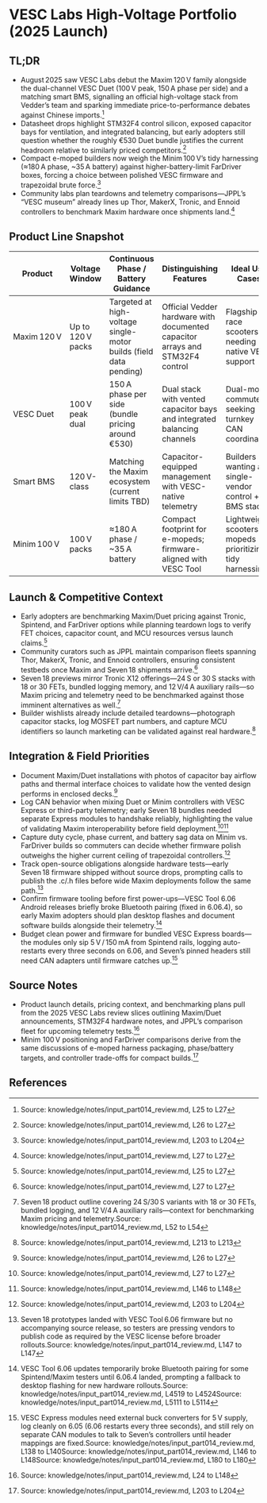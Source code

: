 # VESC Labs High-Voltage Portfolio (2025 Launch)

## TL;DR

- August 2025 saw VESC Labs debut the Maxim 120 V family alongside the dual-channel VESC Duet (100 V peak, 150 A phase per side) and a matching smart BMS, signalling an official high-voltage stack from Vedder’s team and sparking immediate price-to-performance debates against Chinese imports.[^1]
- Datasheet drops highlight STM32F4 control silicon, exposed capacitor bays for ventilation, and integrated balancing, but early adopters still question whether the roughly €530 Duet bundle justifies the current headroom relative to similarly priced competitors.[^2]
- Compact e-moped builders now weigh the Minim 100 V’s tidy harnessing (≈180 A phase, ~35 A battery) against higher-battery-limit FarDriver boxes, forcing a choice between polished VESC firmware and trapezoidal brute force.[^3]
- Community labs plan teardowns and telemetry comparisons—JPPL’s “VESC museum” already lines up Thor, MakerX, Tronic, and Ennoid controllers to benchmark Maxim hardware once shipments land.[^4]

## Product Line Snapshot

| Product | Voltage Window | Continuous Phase / Battery Guidance | Distinguishing Features | Ideal Use Cases |
| --- | --- | --- | --- | --- |
| Maxim 120 V | Up to 120 V packs | Targeted at high-voltage single-motor builds (field data pending) | Official Vedder hardware with documented capacitor arrays and STM32F4 control | Flagship race scooters needing native VESC support |
| VESC Duet | 100 V peak dual | 150 A phase per side (bundle pricing around €530) | Dual stack with vented capacitor bays and integrated balancing channels | Dual-motor commuters seeking turnkey CAN coordination |
| Smart BMS | 120 V-class | Matching the Maxim ecosystem (current limits TBD) | Capacitor-equipped management with VESC-native telemetry | Builders wanting a single-vendor control + BMS stack |
| Minim 100 V | 100 V packs | ≈180 A phase / ~35 A battery | Compact footprint for e-mopeds; firmware-aligned with VESC Tool | Lightweight scooters or mopeds prioritizing tidy harnessing |

## Launch & Competitive Context

- Early adopters are benchmarking Maxim/Duet pricing against Tronic, Spintend, and FarDriver options while planning teardown logs to verify FET choices, capacitor count, and MCU resources versus launch claims.[^1]
- Community curators such as JPPL maintain comparison fleets spanning Thor, MakerX, Tronic, and Ennoid controllers, ensuring consistent testbeds once Maxim and Seven 18 shipments arrive.[^4]
- Seven 18 previews mirror Tronic X12 offerings—24 S or 30 S stacks with 18 or 30 FETs, bundled logging memory, and 12 V/4 A auxiliary rails—so Maxim pricing and telemetry need to be benchmarked against those imminent alternatives as well.[^seven_specs]
- Builder wishlists already include detailed teardowns—photograph capacitor stacks, log MOSFET part numbers, and capture MCU identifiers so launch marketing can be validated against real hardware.[^5]

## Integration & Field Priorities

- Document Maxim/Duet installations with photos of capacitor bay airflow paths and thermal interface choices to validate how the vented design performs in enclosed decks.[^2]
- Log CAN behavior when mixing Duet or Minim controllers with VESC Express or third-party telemetry; early Seven 18 bundles needed separate Express modules to handshake reliably, highlighting the value of validating Maxim interoperability before field deployment.[^4][^6]
- Capture duty cycle, phase current, and battery sag data on Minim vs. FarDriver builds so commuters can decide whether firmware polish outweighs the higher current ceiling of trapezoidal controllers.[^3]
- Track open-source obligations alongside hardware tests—early Seven 18 firmware shipped without source drops, prompting calls to publish the .c/.h files before wide Maxim deployments follow the same path.[^licensing]
- Confirm firmware tooling before first power-ups—VESC Tool 6.06 Android releases briefly broke Bluetooth pairing (fixed in 6.06.4), so early Maxim adopters should plan desktop flashes and document software builds alongside their telemetry.[^tooling]
- Budget clean power and firmware for bundled VESC Express boards—the modules only sip 5 V / 150 mA from Spintend rails, logging auto-restarts every three seconds on 6.06, and Seven’s pinned headers still need CAN adapters until firmware catches up.[^express_logging]

## Source Notes

- Product launch details, pricing context, and benchmarking plans pull from the 2025 VESC Labs review slices outlining Maxim/Duet announcements, STM32F4 hardware notes, and JPPL’s comparison fleet for upcoming telemetry tests.[^7]
- Minim 100 V positioning and FarDriver comparisons derive from the same discussions of e-moped harness packaging, phase/battery targets, and controller trade-offs for compact builds.[^3]
[^seven_specs]: Seven 18 product outline covering 24 S/30 S variants with 18 or 30 FETs, bundled logging, and 12 V/4 A auxiliary rails—context for benchmarking Maxim pricing and telemetry.Source: knowledge/notes/input_part014_review.md, L52 to L54
[^tooling]: VESC Tool 6.06 updates temporarily broke Bluetooth pairing for some Spintend/Maxim testers until 6.06.4 landed, prompting a fallback to desktop flashing for new hardware rollouts.Source: knowledge/notes/input_part014_review.md, L4519 to L4524Source: knowledge/notes/input_part014_review.md, L5111 to L5114
[^licensing]: Seven 18 prototypes landed with VESC Tool 6.06 firmware but no accompanying source release, so testers are pressing vendors to publish code as required by the VESC license before broader rollouts.Source: knowledge/notes/input_part014_review.md, L147 to L147
[^express_logging]: VESC Express modules need external buck converters for 5 V supply, log cleanly on 6.05 (6.06 restarts every three seconds), and still rely on separate CAN modules to talk to Seven’s controllers until header mappings are fixed.Source: knowledge/notes/input_part014_review.md, L138 to L140Source: knowledge/notes/input_part014_review.md, L146 to L148Source: knowledge/notes/input_part014_review.md, L180 to L180

## References

[^1]: Source: knowledge/notes/input_part014_review.md, L25 to L27
[^2]: Source: knowledge/notes/input_part014_review.md, L26 to L27
[^3]: Source: knowledge/notes/input_part014_review.md, L203 to L204
[^4]: Source: knowledge/notes/input_part014_review.md, L27 to L27
[^5]: Source: knowledge/notes/input_part014_review.md, L213 to L213
[^6]: Source: knowledge/notes/input_part014_review.md, L146 to L148
[^7]: Source: knowledge/notes/input_part014_review.md, L24 to L148
